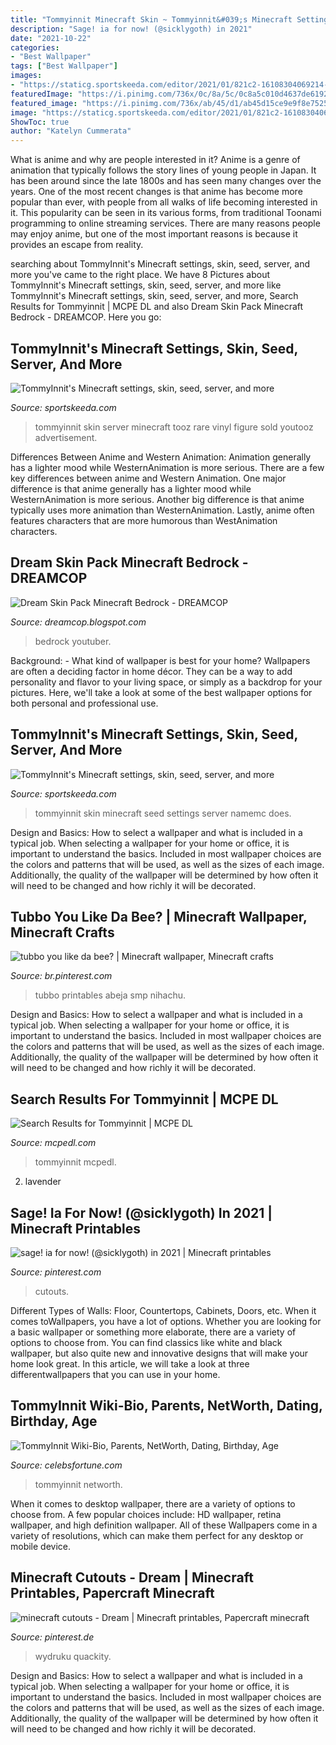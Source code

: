 ```yaml
---
title: "Tommyinnit Minecraft Skin ~ Tommyinnit&#039;s Minecraft Settings, Skin, Seed, Server, And More"
description: "Sage! ia for now! (@sicklygoth) in 2021"
date: "2021-10-22"
categories:
- "Best Wallpaper"
tags: ["Best Wallpaper"]
images:
- "https://staticg.sportskeeda.com/editor/2021/01/821c2-16108304069214-800.jpg"
featuredImage: "https://i.pinimg.com/736x/0c/8a/5c/0c8a5c010d4637de61928c6c13157c5d.jpg"
featured_image: "https://i.pinimg.com/736x/ab/45/d1/ab45d15ce9e9f8e75255463fda388021.jpg"
image: "https://staticg.sportskeeda.com/editor/2021/01/821c2-16108304069214-800.jpg"
ShowToc: true
author: "Katelyn Cummerata"
---
```



What is anime and why are people interested in it?
Anime is a genre of animation that typically follows the story lines of young people in Japan. It has been around since the late 1800s and has seen many changes over the years. One of the most recent changes is that anime has become more popular than ever, with people from all walks of life becoming interested in it. This popularity can be seen in its various forms, from traditional Toonami programming to online streaming services. There are many reasons people may enjoy anime, but one of the most important reasons is because it provides an escape from reality.

	

		
searching about TommyInnit&#039;s Minecraft settings, skin, seed, server, and more you've came to the right place. We have 8 Pictures about TommyInnit&#039;s Minecraft settings, skin, seed, server, and more like TommyInnit&#039;s Minecraft settings, skin, seed, server, and more, Search Results for Tommyinnit | MCPE DL and also Dream Skin Pack Minecraft Bedrock - DREAMCOP. Here you go:
		
    
## TommyInnit&#039;s Minecraft Settings, Skin, Seed, Server, And More

<img loading=lazy src="https://staticg.sportskeeda.com/editor/2021/01/4d5dc-16108335808089-800.jpg" onerror="this.onerror=null;this.src='https://tse4.mm.bing.net/th?id=OIP.yr0J10Pyf0rpzSLCNRNusQHaJE&amp;pid=15.1';" alt="TommyInnit&#039;s Minecraft settings, skin, seed, server, and more">

_Source: sportskeeda.com_

>tommyinnit skin server minecraft tooz rare vinyl figure sold youtooz advertisement. 

	

Differences Between Anime and Western Animation: Animation generally has a lighter mood while WesternAnimation is more serious.
There are a few key differences between anime and Western Animation. One major difference is that anime generally has a lighter mood while WesternAnimation is more serious. Another big difference is that anime typically uses more animation than WesternAnimation. Lastly, anime often features characters that are more humorous than WestAnimation characters.

    
## Dream Skin Pack Minecraft Bedrock - DREAMCOP

<img loading=lazy src="https://itsassassin.com/wp-content/uploads/2020/09/youtuber-pacl.png" onerror="this.onerror=null;this.src='https://tse1.mm.bing.net/th?id=OIP.VBOwWl5s2qG8FIA2-st0LAHaEK&amp;pid=15.1';" alt="Dream Skin Pack Minecraft Bedrock - DREAMCOP">

_Source: dreamcop.blogspot.com_

>bedrock youtuber. 

	

Background: - What kind of wallpaper is best for your home?
Wallpapers are often a deciding factor in home décor. They can be a way to add personality and flavor to your living space, or simply as a backdrop for your pictures. Here, we'll take a look at some of the best wallpaper options for both personal and professional use.

    
## TommyInnit&#039;s Minecraft Settings, Skin, Seed, Server, And More

<img loading=lazy src="https://staticg.sportskeeda.com/editor/2021/01/821c2-16108304069214-800.jpg" onerror="this.onerror=null;this.src='https://tse4.mm.bing.net/th?id=OIP.sZ1WOlU5f8NoX4tm0diX5QAAAA&amp;pid=15.1';" alt="TommyInnit&#039;s Minecraft settings, skin, seed, server, and more">

_Source: sportskeeda.com_

>tommyinnit skin minecraft seed settings server namemc does. 

	

Design and Basics: How to select a wallpaper and what is included in a typical job.
When selecting a wallpaper for your home or office, it is important to understand the basics. Included in most wallpaper choices are the colors and patterns that will be used, as well as the sizes of each image. Additionally, the quality of the wallpaper will be determined by how often it will need to be changed and how richly it will be decorated.

    
## Tubbo You Like Da Bee? | Minecraft Wallpaper, Minecraft Crafts

<img loading=lazy src="https://i.pinimg.com/736x/ab/45/d1/ab45d15ce9e9f8e75255463fda388021.jpg" onerror="this.onerror=null;this.src='https://tse1.mm.bing.net/th?id=OIP.O8krNAD3hi468tN_AgEP7gHaFy&amp;pid=15.1';" alt="tubbo you like da bee? | Minecraft wallpaper, Minecraft crafts">

_Source: br.pinterest.com_

>tubbo printables abeja smp nihachu. 

	

Design and Basics: How to select a wallpaper and what is included in a typical job.
When selecting a wallpaper for your home or office, it is important to understand the basics. Included in most wallpaper choices are the colors and patterns that will be used, as well as the sizes of each image. Additionally, the quality of the wallpaper will be determined by how often it will need to be changed and how richly it will be decorated.

    
## Search Results For Tommyinnit | MCPE DL

<img loading=lazy src="https://mcpedl.com/wp-content/uploads/2020/12/tommyinnit_thumb.png" onerror="this.onerror=null;this.src='https://tse3.mm.bing.net/th?id=OIP.TLv751Xt4vGicBUSsjXuwwHaGB&amp;pid=15.1';" alt="Search Results for Tommyinnit | MCPE DL">

_Source: mcpedl.com_

>tommyinnit mcpedl. 

	

2. lavender 

    
## Sage! Ia For Now! (@sicklygoth) In 2021 | Minecraft Printables

<img loading=lazy src="https://i.pinimg.com/736x/0c/8a/5c/0c8a5c010d4637de61928c6c13157c5d.jpg" onerror="this.onerror=null;this.src='https://tse2.mm.bing.net/th?id=OIP.Kxt6sLJhBpr4P0OAH1z3OwHaKe&amp;pid=15.1';" alt="sage! ia for now! (@sicklygoth) in 2021 | Minecraft printables">

_Source: pinterest.com_

>cutouts. 

	

Different Types of Walls: Floor, Countertops, Cabinets, Doors, etc.
When it comes toWallpapers, you have a lot of options. Whether you are looking for a basic wallpaper or something more elaborate, there are a variety of options to choose from. You can find classics like white and black wallpaper, but also quite new and innovative designs that will make your home look great. In this article, we will take a look at three differentwallpapers that you can use in your home.

    
## TommyInnit Wiki-Bio, Parents, NetWorth, Dating, Birthday, Age

<img loading=lazy src="https://celebsfortune.com/wp-content/uploads/2021/01/TommyInnit-Wiki-Bio-Parents-NetWorth-Dating-Birthday-Age-Instagram-Twitch-YouTube-Skin-Merch.jpg" onerror="this.onerror=null;this.src='https://tse1.mm.bing.net/th?id=OIP.Q8p2UHK8F6yF4umB5ofRHQHaEK&amp;pid=15.1';" alt="TommyInnit Wiki-Bio, Parents, NetWorth, Dating, Birthday, Age">

_Source: celebsfortune.com_

>tommyinnit networth. 

	

When it comes to desktop wallpaper, there are a variety of options to choose from. A few popular choices include: HD wallpaper, retina wallpaper, and high definition wallpaper. All of these Wallpapers come in a variety of resolutions, which can make them perfect for any desktop or mobile device. 

    
## Minecraft Cutouts - Dream | Minecraft Printables, Papercraft Minecraft

<img loading=lazy src="https://i.pinimg.com/736x/2b/ae/ef/2baeefa0d853499a70f8265212e70770.jpg" onerror="this.onerror=null;this.src='https://tse3.mm.bing.net/th?id=OIP.3DhO3HsqtpP6Ymi5ZfRIoAHaKe&amp;pid=15.1';" alt="minecraft cutouts - Dream | Minecraft printables, Papercraft minecraft">

_Source: pinterest.de_

>wydruku quackity. 

	

Design and Basics: How to select a wallpaper and what is included in a typical job.
When selecting a wallpaper for your home or office, it is important to understand the basics. Included in most wallpaper choices are the colors and patterns that will be used, as well as the sizes of each image. Additionally, the quality of the wallpaper will be determined by how often it will need to be changed and how richly it will be decorated.

